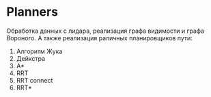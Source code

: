 # Planners
Обработка данных с лидара, реализация графа видимости и графа Вороного.
А также реализация раличных планировщиков пути:
1) Алгоритм Жука
2) Дейкстра
3) A*
4) RRT
5) RRT connect
6) RRT*


